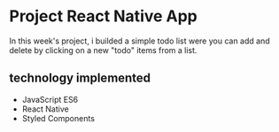 # Project React Native App 

In this week's project, i builded a simple todo list were you can add and delete by clicking on a new "todo" items from a list.


## technology implemented
* JavaScript ES6
* React Native
* Styled Components

